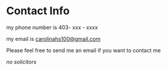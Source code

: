 # Contact Info

my phone number is 403- xxx - xxxx

my email is carolinahs100@gmail.com

Please feel free to send me an email if you want to contact me

_no solicitors_
